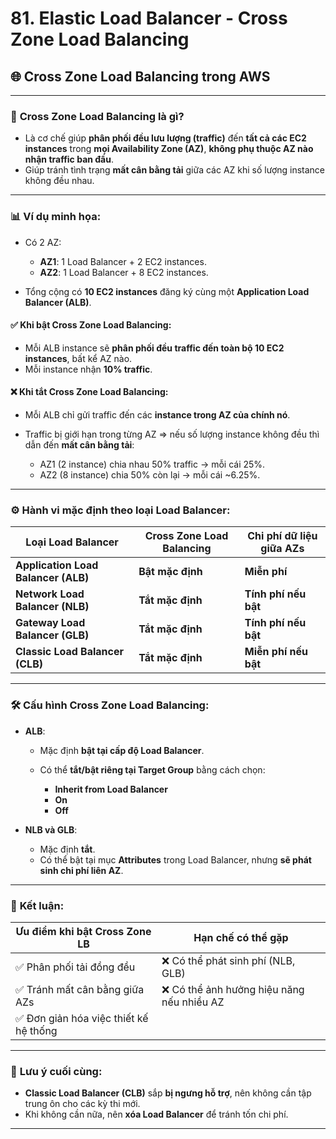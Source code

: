 # 81. Elastic Load Balancer - Cross Zone Load Balancing

## 🌐 **Cross Zone Load Balancing** trong AWS

---

### 🔄 **Cross Zone Load Balancing là gì?**

* Là cơ chế giúp **phân phối đều lưu lượng (traffic)** đến **tất cả các EC2 instances** trong **mọi Availability Zone (AZ)**, **không phụ thuộc AZ nào nhận traffic ban đầu**.
* Giúp tránh tình trạng **mất cân bằng tải** giữa các AZ khi số lượng instance không đều nhau.

---

### 📊 **Ví dụ minh họa:**

* Có 2 AZ:

  * **AZ1**: 1 Load Balancer + 2 EC2 instances.
  * **AZ2**: 1 Load Balancer + 8 EC2 instances.
* Tổng cộng có **10 EC2 instances** đăng ký cùng một **Application Load Balancer (ALB)**.

#### ✅ **Khi bật Cross Zone Load Balancing:**

* Mỗi ALB instance sẽ **phân phối đều traffic đến toàn bộ 10 EC2 instances**, bất kể AZ nào.
* Mỗi instance nhận **10% traffic**.

#### ❌ **Khi tắt Cross Zone Load Balancing:**

* Mỗi ALB chỉ gửi traffic đến các **instance trong AZ của chính nó**.
* Traffic bị giới hạn trong từng AZ => nếu số lượng instance không đều thì dẫn đến **mất cân bằng tải**:

  * AZ1 (2 instance) chia nhau 50% traffic → mỗi cái 25%.
  * AZ2 (8 instance) chia 50% còn lại → mỗi cái \~6.25%.

---

### ⚙️ **Hành vi mặc định theo loại Load Balancer:**

| Loại Load Balancer                  | Cross Zone Load Balancing | Chi phí dữ liệu giữa AZs |
| ----------------------------------- | ------------------------- | ------------------------ |
| **Application Load Balancer (ALB)** | **Bật mặc định**          | **Miễn phí**             |
| **Network Load Balancer (NLB)**     | **Tắt mặc định**          | **Tính phí nếu bật**     |
| **Gateway Load Balancer (GLB)**     | **Tắt mặc định**          | **Tính phí nếu bật**     |
| **Classic Load Balancer (CLB)**     | **Tắt mặc định**          | **Miễn phí nếu bật**     |

---

### 🛠️ **Cấu hình Cross Zone Load Balancing:**

* **ALB**:

  * Mặc định **bật tại cấp độ Load Balancer**.
  * Có thể **tắt/bật riêng tại Target Group** bằng cách chọn:

    * **Inherit from Load Balancer**
    * **On**
    * **Off**

* **NLB và GLB**:

  * Mặc định **tắt**.
  * Có thể bật tại mục **Attributes** trong Load Balancer, nhưng **sẽ phát sinh chi phí liên AZ**.

---

### 💬 **Kết luận:**

| Ưu điểm khi bật Cross Zone LB         | Hạn chế có thể gặp                        |
| ------------------------------------- | ----------------------------------------- |
| ✅ Phân phối tải đồng đều              | ❌ Có thể phát sinh phí (NLB, GLB)         |
| ✅ Tránh mất cân bằng giữa AZs         | ❌ Có thể ảnh hưởng hiệu năng nếu nhiều AZ |
| ✅ Đơn giản hóa việc thiết kế hệ thống |                                           |

---

### 📌 **Lưu ý cuối cùng:**

* **Classic Load Balancer (CLB)** sắp **bị ngưng hỗ trợ**, nên không cần tập trung ôn cho các kỳ thi mới.
* Khi không cần nữa, nên **xóa Load Balancer** để tránh tốn chi phí.

---

